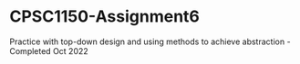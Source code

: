 # CPSC1150-Assignment6
Practice with top-down design and using methods to achieve abstraction - Completed Oct 2022
